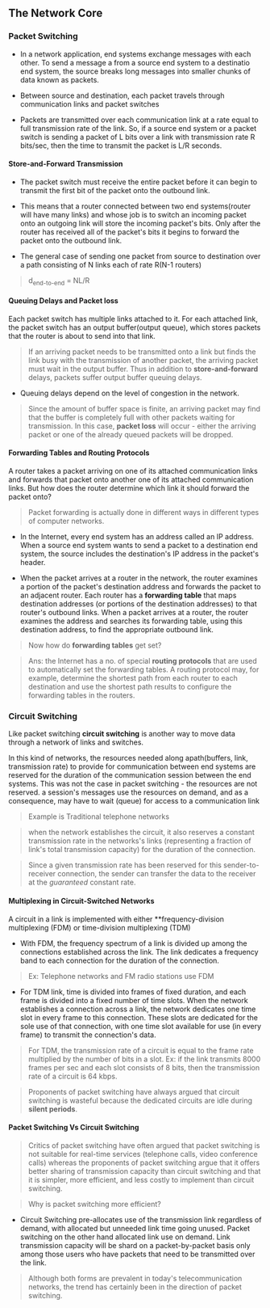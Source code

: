 ## The Network Core

### Packet Switching

- In a network application, end systems exchange messages with each other. To send a message a from a source end system to a destinatio end system, the source breaks long messages into smaller chunks of data known as packets.

- Between source and destination, each packet travels through communication links and packet switches

- Packets are transmitted over each communication link at a rate equal to full transmission rate of the link. So, if a source end system or a packet switch is sending a packet of L bits over a link with transmission rate R bits/sec, then the time to transmit the packet is L/R seconds.

#### Store-and-Forward Transmission

- The packet switch must receive the entire packet before it can begin to transmit the first bit of the packet onto the outbound link. 

- This means that a router connected between two end systems(router will have many links) and whose job is to switch an incoming packet onto an outgoing link will store the incoming packet's bits. Only after the router has received all of the packet's bits it begins to forward the packet onto the outbound link.

- The general case of sending one packet from source to destination over a path consisting of N links each of rate R(N-1 routers) 
>	d<sub>end-to-end</sub> = NL/R

#### Queuing Delays and Packet loss

Each packet switch has multiple links attached to it. For each attached link, the packet switch has an output buffer(output queue), which stores packets that the router is about to send into that link. 

> If an arriving packet needs to be transmitted onto a link but finds the link busy with the transmission of another packet, the arriving packet must wait in the output buffer. Thus in addition to **store-and-forward** delays, packets suffer output buffer queuing delays. 

- Queuing delays depend on the level of congestion in the network. 

> Since the amount of buffer space is finite, an arriving packet may find that the buffer is completely full with other packets waiting for transmission. In this case, **packet loss** will occur - either the arriving packet or one of the already queued packets will be dropped.

#### Forwarding Tables and Routing Protocols

A router takes a packet arriving on one of its attached communication links and forwards that packet onto another one of its attached communication links. But how does the router determine which link it should forward the packet onto? 

> Packet forwarding is actually done in different ways in different types of computer networks.

- In the Internet, every end system has an address called an IP address. When a source end system wants to send a packet to a destination end system, the source includes the destination's IP address in the packet's header. 

- When the packet arrives at a router in the network, the router examines a portion of the packet's destination address and forwards the packet to an adjacent router. Each router has a **forwarding table** that maps destination addresses (or portions of the destination addresses) to that router's outbound links. When a packet arrives at a router, the router examines the address and searches its forwarding table, using this destination address, to find the appropriate outbound link.

> Now how do **forwarding tables** get set?

>Ans: the Internet has a no. of special **routing protocols** that are used to automatically set the forwarding tables. A routing protocol may, for example, determine the shortest path from each router to each destination and use the shortest path results to configure the forwarding tables in the routers.

### Circuit Switching 

Like packet switching **circuit switching** is another way to move data through a network of links and switches.

In this kind of networks, the resources needed along apath(buffers, link, transmission rate) to provide for communication between end systems are reserved for the duration of the communication session between the end systems. This was not the case in packet switching - the resources are not reserved. a session's messages use the resources on demand, and as a consequence, may have to wait (queue) for access to a communication link

> Example is Traditional telephone networks

> when the network establishes the circuit, it also reserves a constant transmission rate in the networks's links (representing a fraction of link's total transmission capacity) for the duration of the connection.  

> Since a given transmission rate has been reserved for this sender-to-receiver connection, the sender can transfer the data to the receiver at the *guaranteed* constant rate. 

#### Multiplexing in Circuit-Switched Networks

A circuit in a link is implemented with either **frequency-division multiplexing (FDM) or time-division multiplexing (TDM)

- With FDM, the frequency spectrum of a link is divided up among the connections established across the link. The link dedicates a frequency band to each connection for the duration of the connection. 
> Ex: Telephone networks and FM radio stations use FDM

- For TDM link, time is divided into frames of fixed duration, and each frame is divided into a fixed number of time slots. When the network establishes a connection across a link, the network dedicates one time slot in every frame to this connection. These slots are dedicated for the sole use of that connection, with one time slot available for use (in every frame) to transmit the connection's data. 

> For TDM, the transmission rate of a circuit is equal to the frame rate multiplied by the number of bits in a slot. Ex: if the link transmits 8000 frames per sec and each slot consists of 8 bits, then the transmission rate of a circuit is 64 kbps.

> Proponents of packet switching have always argued that circuit switching is wasteful because the dedicated circuits are idle during **silent periods**.

#### Packet Switching Vs Circuit Switching

> Critics of packet switching have often argued that packet switching is not suitable for real-time services (telephone calls, video conference calls) whereas the proponents of packet switching argue that it offers better sharing of transmission capacity than circuit switching and that it is simpler, more efficient, and less costly to implement than circuit switching.

>Why is packet switching more efficient?

- Circuit Switching pre-allocates use of the transmission link regardless of demand, with allocated but unneeded link time going unused. Packet switching on the other hand allocated link use on demand. Link transmission capacity will be shard on a packet-by-packet basis only among those users who have packets that need to be transmitted over the link. 

> Although both forms are prevalent in today's telecommunication networks, the trend has certainly been in the direction of packet switching.  
